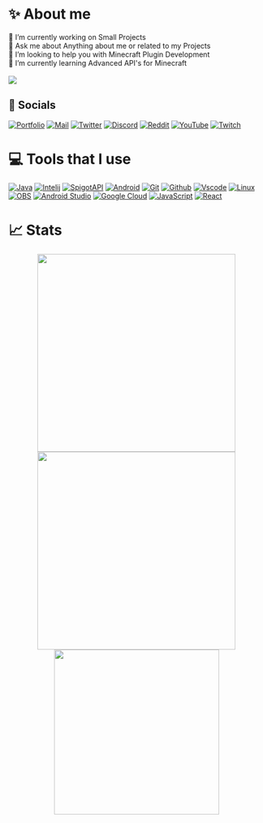 # ✨ About me
🔭 I’m currently working on Small Projects <br> 💬 Ask me about Anything about me or related to my Projects <br> 🤝 I’m looking to help you with Minecraft Plugin Development <br>  🌱 I’m currently learning Advanced API's for Minecraft <br> <br> [![](https://img.shields.io/badge/Buy_Me_A_Coffe-%23FFDD00?style=for-the-badge&logo=buymeacoffee&logoColor=%23000)](https://buymeacoffee.com/meywy)

## 📳 Socials
[![Portfolio](https://img.shields.io/badge/Porfolio-%23008000?style=plastic&logoColor=%23FFF)](https://meywy.is-a.dev)
[![Mail](https://img.shields.io/badge/Mail-%23EA4335?style=plastic&logo=gmail&logoColor=%23fff)](mailto:business@meywy.is-a.dev)
[![Twitter](https://img.shields.io/badge/Twitter-%23000?style=plastic&logo=x&logoColor=%23FFF)](https://x.com/meywy_dev) 
[![Discord](https://img.shields.io/badge/Discord-%235865F2?style=plastic&logo=discord&logoColor=%23FFF)](https://discordapp.com/users/923162990419791913) 
[![Reddit](https://img.shields.io/badge/Reddit-%23FF4500?style=plastic&logo=reddit&logoColor=%23FFF)](https://www.reddit.com/user/Meywy/)
[![YouTube](https://img.shields.io/badge/YouTube-%23FF0000?style=plastic&logo=youtube&logoColor=%23FFF)](https://www.youtube.com/@meywy_dev) 
[![Twitch](https://img.shields.io/badge/Twitch-%239146FF?style=plastic&logo=twitch&logoColor=%23FFF)](https://www.twitch.tv/meywyy)

# 💻 Tools that I use
[![Java](https://img.shields.io/badge/java-%23ED8B00.svg?style=for-the-badge&logo=java&logoColor=white)](https://www.java.com/en/)
[![Intelij](https://img.shields.io/badge/IntelIj-%233366ff?style=for-the-badge&logo=intellijidea&logoColor=%23FFF)](https://www.jetbrains.com/idea/)
[![SpigotAPI](https://img.shields.io/badge/SpigotAPI-%23ED8106?style=for-the-badge&logo=spigotmc&logoColor=%23FFF)](https://hub.spigotmc.org/javadocs/spigot/)
[![Android](https://img.shields.io/badge/Android-%2334A853?style=for-the-badge&logo=android&logoColor=%23FFF)](https://www.android.com/)
[![Git](https://img.shields.io/badge/Git-%23F05032?style=for-the-badge&logo=git&logoColor=%23FFF)](https://git-scm.com/)
[![Github](https://img.shields.io/badge/GitHub-%23181717?style=for-the-badge&logo=github&logoColor=%23FFF)](https://github.com/)
[![Vscode](https://img.shields.io/badge/VSCODE-%230078d7?style=for-the-badge&logoColor=%23FFF)](https://code.visualstudio.com/)
[![Linux](https://img.shields.io/badge/Linux-%23000?style=for-the-badge&logo=linux&logoColor=%23FFF)](https://www.linux.org/)
[![OBS](https://img.shields.io/badge/OBS-%23302E31?style=for-the-badge&logo=obsstudio&logoColor=%23FFF)](https://obsproject.com/)
[![Android Studio](https://img.shields.io/badge/Android_studio-%233DDC84?style=for-the-badge&logo=androidstudio&logoColor=%23FFF)](https://developer.android.com/studio)
[![Google Cloud](https://img.shields.io/badge/Google_Cloud-%234285F4?style=for-the-badge&logo=googlecloud&logoColor=%23FFF)](https://cloud.google.com/)
[![JavaScript](https://img.shields.io/badge/JavaScript-%23F7DF1E?style=for-the-badge&logo=javascript&logoColor=%23000)](https://www.javascript.com/)
[![React](https://img.shields.io/badge/React-%2361DAFB?style=for-the-badge&logo=react&logoColor=%23000)](https://react.dev/)

# 📈 Stats
<div align=center>
  <img width=390 src="https://github-readme-streak-stats-meywys-projects.vercel.app/?user=Meywy&theme=tokyonight&hide_border=false&include_all_commits=true&count_private=true"/>
  <img width=390 src="https://github-readme-stats-meywys-projects.vercel.app/api?username=Meywy&theme=tokyonight&hide_border=false&include_all_commits=true&count_private=true" />
  <br/>
  <img width=325 align="center" src="https://github-readme-stats-meywys-projects.vercel.app/api/top-langs/?username=Meywy&layout=compact&exclude_repo=github-readme-stats,readme,photos,github-readme-streak-stats,meywy.github.io&theme=tokyonight&hide=html,css&hide_border=false&include_all_commits=true&count_private=true" />
</div>

